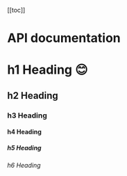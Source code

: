[[toc]]

# API documentation

# h1 Heading :blush:

## h2 Heading

### h3 Heading

#### h4 Heading

##### h5 Heading

###### h6 Heading

